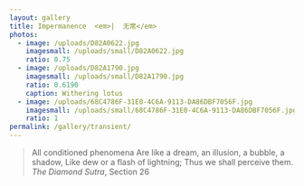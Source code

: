 ```yaml
---
layout: gallery
title: Impermanence  <em>|  无常</em>
photos:
  - image: /uploads/D82A0622.jpg
    imagesmall: /uploads/small/D82A0622.jpg
    ratio: 0.75
  - image: /uploads/D82A1790.jpg
    imagesmall: /uploads/small/D82A1790.jpg
    ratio: 0.6190
    caption: Withering lotus
  - image: /uploads/68C4786F-31E0-4C6A-9113-DA86DBF7056F.jpg
    imagesmall: /uploads/small/68C4786F-31E0-4C6A-9113-DA86DBF7056F.jpg
    ratio: 1
permalink: /gallery/transient/
---
```


> All conditioned phenomena
> Are like a dream, an illusion, a bubble, a shadow,
> Like dew or a flash of lightning;
> Thus we shall perceive them.
*The Diamond Sutra*, Section 26
